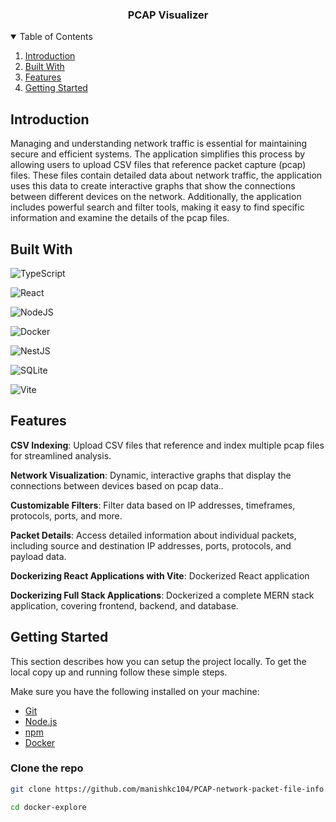 <div align="center">
  <h3 align="center">PCAP Visualizer</h3>
</div>

<details open>
  <summary>Table of Contents</summary>
  <ol>
    <li>
      <a href="#introduction">Introduction</a>
    </li>
     <li>
      <a href="#built-with">Built With</a>
    </li>
     <li>
      <a href="#features">Features</a>
    </li>
    <li>
      <a href="#getting-started">Getting Started</a>
    </li>
  </ol>
</details>

## Introduction

Managing and understanding network traffic is essential for maintaining secure and efficient systems. The application simplifies this process by allowing users to upload CSV files that reference packet capture (pcap) files. These files contain detailed data about network traffic, the application uses this data to create interactive graphs that show the connections between different devices on the network. Additionally, the application includes powerful search and filter tools, making it easy to find specific information and examine the details of the pcap files.

## Built With

![TypeScript](https://img.shields.io/badge/typescript-%23007ACC.svg?style=for-the-badge&logo=typescript&logoColor=white)

![React](https://img.shields.io/badge/react-%2320232a.svg?style=for-the-badge&logo=react&logoColor=%2361DAFB)

![NodeJS](https://img.shields.io/badge/node.js-6DA55F?style=for-the-badge&logo=node.js&logoColor=white)

![Docker](https://img.shields.io/badge/docker-%230db7ed.svg?style=for-the-badge&logo=docker&logoColor=white)

![NestJS](https://img.shields.io/badge/nestjs-%23E0234E.svg?style=for-the-badge&logo=nestjs&logoColor=white)

![SQLite](https://img.shields.io/badge/sqlite-%2307405e.svg?style=for-the-badge&logo=sqlite&logoColor=white)

![Vite](https://img.shields.io/badge/vite-%23646CFF.svg?style=for-the-badge&logo=vite&logoColor=white)

## Features

**CSV Indexing**: Upload CSV files that reference and index multiple pcap files for streamlined analysis.

**Network Visualization**: Dynamic, interactive graphs that display the connections between devices based on pcap data..

**Customizable Filters**: Filter data based on IP addresses, timeframes, protocols, ports, and more.

**Packet Details**:  Access detailed information about individual packets, including source and destination IP addresses, ports, protocols, and payload data.


**Dockerizing React Applications with Vite**: Dockerized React application

**Dockerizing Full Stack Applications**: Dockerized a complete MERN stack application, covering frontend, backend, and database.

## Getting Started

This section describes how you can setup the project locally. To get the local copy up and running follow these simple steps.

Make sure you have the following installed on your machine:

- [Git](https://git-scm.com/)
- [Node.js](https://nodejs.org/en)
- [npm](https://www.npmjs.com/)
- [Docker](https://www.docker.com/products/docker-desktop/)

### Clone the repo

```sh
git clone https://github.com/manishkc104/PCAP-network-packet-file-info.git
```

```sh
cd docker-explore
```
